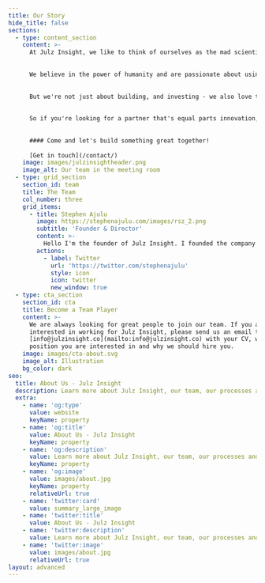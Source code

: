 ```yaml
---
title: Our Story
hide_title: false
sections:
  - type: content_section
    content: >-
      At Julz Insight, we like to think of ourselves as the mad scientists of the tech world. We're constantly cooking up innovative and impactful products, brands, and solutions that will shape the future and make the world a better place. But don't worry, we're not the type to accidentally create a giant mutant lizard (unless it's for a really good cause).
      
      
      We believe in the power of humanity and are passionate about using our skills for good. That's why we also offer top-notch IT services to help businesses thrive and make a difference in their respective industries. And if you're a startup with big ideas and an even bigger heart, we might just pick you up on our journey.
      
      
      But we're not just about building, and investing - we also love to research and find solutions to the problems faced by our world today. From environmental challenges to social justice issues, we're constantly on the lookout for ways to make a positive impact.
      
      
      So if you're looking for a partner that's equal parts innovation, creativity, and passion, look no further than Julz Insight. We may be a little unconventional, but we're always up for a good challenge. Join us on our journey to your brighter tomorrow!
      
      
      #### Come and let's build something great together!
      
      [Get in touch](/contact/)
    image: images/julzinsightheader.png
    image_alt: Our team in the meeting room
  - type: grid_section
    section_id: team
    title: The Team
    col_number: three
    grid_items:
      - title: Stephen Ajulu
        image: https://stephenajulu.com/images/rsz_2.png
        subtitle: 'Founder & Director'
        content: >-
          Hello I'm the founder of Julz Insight. I founded the company with the ultimate goal of crafting impactful products, brands and solutions. It's nice to                       meet you.
        actions:
          - label: Twitter
            url: 'https://twitter.com/stephenajulu'
            style: icon
            icon: twitter
            new_window: true
  - type: cta_section
    section_id: cta
    title: Become a Team Player
    content: >-
      We are always looking for great people to join our team. If you are
      interested in working for Julz Insight, please send us an email to
      [info@julzinsight.co](mailto:info@julzinsight.co) with your CV, which
      position you are interested in and why we should hire you.
    image: images/cta-about.svg
    image_alt: Illustration
    bg_color: dark
seo:
  title: About Us - Julz Insight
  description: Learn more about Julz Insight, our team, our processes and more
  extra:
    - name: 'og:type'
      value: website
      keyName: property
    - name: 'og:title'
      value: About Us - Julz Insight
      keyName: property
    - name: 'og:description'
      value: Learn more about Julz Insight, our team, our processes and more
      keyName: property
    - name: 'og:image'
      value: images/about.jpg
      keyName: property
      relativeUrl: true
    - name: 'twitter:card'
      value: summary_large_image
    - name: 'twitter:title'
      value: About Us - Julz Insight
    - name: 'twitter:description'
      value: Learn more about Julz Insight, our team, our processes and more
    - name: 'twitter:image'
      value: images/about.jpg
      relativeUrl: true
layout: advanced
---
```

